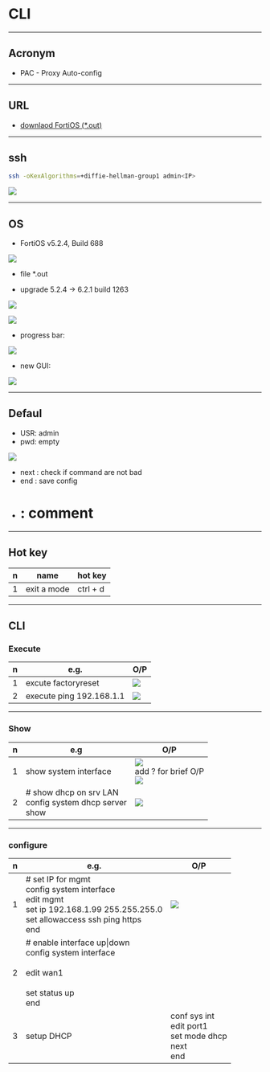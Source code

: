 # CLI

---

## Acronym
* PAC - Proxy Auto-config

---

## URL
* [downlaod FortiOS (*.out)](https://it-help.tips/en/fortigate-firmware-download/)

---

## ssh
````sh
ssh -oKexAlgorithms=+diffie-hellman-group1 admin<IP>
````

[<img src="https://i.imgur.com/gQRhzxZ.png">](https://i.imgur.com/gQRhzxZ.png)

---

## OS
* FortiOS v5.2.4, Build 688

[<img src="https://i.imgur.com/QSRhEwk.png">](https://i.imgur.com/QSRhEwk.png)

* file *.out

* upgrade 5.2.4 -> 6.2.1 build 1263

[<img src="https://i.imgur.com/RfN8brQ.png">](https://i.imgur.com/RfN8brQ.png)

[<img src="https://i.imgur.com/O1S9JPg.png">](https://i.imgur.com/O1S9JPg.png)

* progress bar:

[<img src="https://i.imgur.com/sOq65Qd.png">](https://i.imgur.com/sOq65Qd.png)

* new GUI:

[<img src="https://i.imgur.com/jjTvLFJ.png">](https://i.imgur.com/jjTvLFJ.png)

---

## Defaul
* USR: admin
* pwd: empty

[<img src="https://i.imgur.com/vM4LF6z.png">](https://i.imgur.com/vM4LF6z.png)

* next : check if command are not bad
* end : save config
* # : comment

---

## Hot key
|n|name|hot key|
|-|----|-------|
|1|exit a mode|ctrl + d|

---

## CLI
### Execute
|n|e.g.|O/P|
|-|----|---|
|1|excute factoryreset|[<img src="https://i.imgur.com/TEcQgIP.png">](https://i.imgur.com/TEcQgIP.png)|
|2|execute ping 192.168.1.1|[<img src="https://i.imgur.com/mG2iPJB.png">](https://i.imgur.com/mG2iPJB.png)|


---

### Show
|n|e.g|O/P|
|-|---|---|
|1|show system interface|[<img src="https://i.imgur.com/qzy1zwu.png">](https://i.imgur.com/qzy1zwu.png) <br/> add ? for brief O/P <br/> [<img src="https://i.imgur.com/HsIb6d8.png">](https://i.imgur.com/HsIb6d8.png)|
|2|# show dhcp on srv LAN <br/> config system dhcp server <br/> show|[<img src="https://i.imgur.com/b4e7yvd.png">](https://i.imgur.com/b4e7yvd.png)|

---

### configure
|n|e.g.|O/P|
|-|----|---|
|1|# set IP for mgmt <br/>config system interface <br/>edit mgmt <br/> set ip 192.168.1.99 255.255.255.0 <br/> set allowaccess ssh ping https<br/> end|[<img src="https://i.imgur.com/rR3VZBw.png">](https://i.imgur.com/rR3VZBw.png)|
|2|# enable interface up\|down <br/> config system interface <br/><br/> edit wan1 <br/><br/> set status up <br/> end ||
|3|setup DHCP|conf sys int <br/> edit port1 <br/> set mode dhcp <br/> next <br/> end |[<img src="https://i.imgur.com/ZAzFkWp.png">](https://i.imgur.com/ZAzFkWp.png)|
